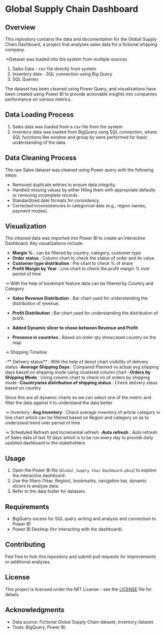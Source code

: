 # Global Supply Chain Dashboard

## Overview
This repository contains the data and documentation for the Global Supply Chain Dashboard, a project that analyzes sales data for a fictional shipping company. 

->Dataset was loaded into the system from multiple sources

1. Sales Data - csv file directly from system
2. Inventory data - SQL connection using Big Query
3. SQL Queries

The dataset has been cleaned using Power Query, and visualizations have been created using Power BI to provide actionable insights into companies performance on various metrics.

## Data Loading Process
1. Sales data was loaded from a csv file from the system
2. Inventory data was loaded from BigQuery usng SQL connection, where SQL functions like window and group by were performed for basic understanding of the data.

## Data Cleaning Process
The raw Sales dataset was cleaned using Power query with the following steps:
- Removed duplicate entries to ensure data integrity.
- Handled missing values by either filling them with appropriate defaults or removing incomplete records.
- Standardized date formats for consistency.
- Corrected inconsistencies in categorical data (e.g., region names, payment modes).

## Visualization
The cleaned data was imported into Power BI to create an interactive Dashboard. Key visualizations include:
- **Margin %** : can be filtered by country, category, customer type
- **Order status** : Column chart to check the status of order and its value 
- **Customer type distribution** : Pie chart to check % of share
- **Profit Margin by Year** : Line chart to check the profit margin % over period of time

-> With the help of bookmark feature data can be filtered by Country and Category
- **Sales Revenue Distribution** : Bar chart used for understanding the distribution of revenue.
- **Profit Distribution** : Bar chart used for understanding the distribution of profit.
- **Added Dynamic slicer to chose between Revenue and Profit**

- **Presence in countries** : Based on order qty showcased country on the map

-> Shipping Timeline

-** Delivery status** : With the help of donut chart visibility of delivery status
-**Average Shipping Days** : Compared Planned vs actual avg shipping days based on shipping mode using clustered column chart
-**Orders by Shipping Mode** : Using column chart to check no of orders by shipping mode
-**Countrywise distribution of shipping status** : Check delivery staus based on country

Since this are all dynamic charts so we can select one of the metric and filter the data against it to understand the data better

-> Inventory
-**Avg Inventory** : Check average inventory of article category in line chart which can be filtered based on Region and category so as to understand trend over period of time

-> Scheduled Refresh and Incremental refresh
-**Auto refresh** : Auto refresh of Sales data of last 10 days which is to be run every day to provide daily updated dashboard to the stakeholders


## Usage
1. Open the Power BI file (`Global_Supply Chai Dashboard.pbix`) to explore the interactive dashboard.
2. Use the filters (Year, Region), bookmarks, navigation bar, dynamic slicers to analyze data.
3. Refer to the data folder for datasets.

## Requirements
- BigQuery excess for SQL query writing and analysis and connection to Power BI
- Power BI Desktop (for interacting with the dashboard).

## Contributing
Feel free to fork this repository and submit pull requests for improvements or additional analyses.

## License
This project is licensed under the MIT License - see the [LICENSE](LICENSE) file for details.

## Acknowledgments
- Data source: Fictional Global Supply Chain dataset, Inventory dataset.
- Tools: BigQuery, Power BI.